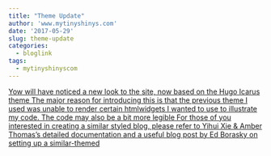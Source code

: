 ```yaml
---
title: "Theme Update"
author: 'www.mytinyshinys.com'
date: '2017-05-29'
slug: theme-update
categories:
  - bloglink
tags:
  - mytinyshinyscom
---
```


[Yow will have noticed a new look to the site, now based on the Hugo Icarus theme The major reason for introducing this is that the previous theme I used was unable to render certain htmlwidgets I wanted to use to illustrate my code. The code may also be a bit more legible For those of you interested in creating a similar styled blog, please refer to Yihui Xie & Amber Thomas’s detailed documentation and a useful blog post by Ed Borasky on setting up a similar-themed<i class="fas fa-external-link-alt"></i>](https://www.mytinyshinys.com/2017/05/29/welcome/)


